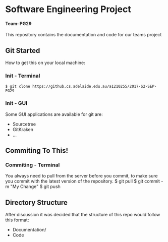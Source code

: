 
# Software Engineering Project
#### Team: PG29
This repository contains the documentation and code for our teams project

## Git Started
How to get this on your local machine:
### Init - Terminal
    $ git clone https://github.cs.adelaide.edu.au/a1210255/2017-S2-SEP-PG29

### Init - GUI
Some GUI applications are available for git are:
 - Sourcetree
 - GitKraken
 - ...
 
## Commiting To This!
### Commiting - Terminal
You always need to pull from the server before you commit, to make sure you commit with the latest version of the repository.
    $ git pull
    $ git commit -m "My Change"
    $ git push

## Directory Structure
After discussion it was decided that the structure of this repo would follow this format:
 - Documentation/
 - Code
